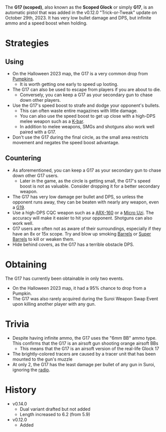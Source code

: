 <Event />

The **G17 (scoped)**, also known as the **Scoped Glock** or simply **G17**, is an automatic pistol that was added in the v0.12.0 "Trick-or-Tweak" update on October 29th, 2023. It has very low bullet damage and DPS, but infinite ammo and a speed boost when holding.

# Strategies

## Using

- On the Halloween 2023 map, the G17 is a very common drop from [Pumpkins](/obstacles/pumpkin).
  - It is worth getting one early to speed up looting.
- The G17 can also be used to escape from players if you are about to die.
  - Conversely, you can keep a G17 as your secondary gun to chase down other players.
- Use the G17's speed boost to strafe and dodge your opponent's bullets.
  - This can often waste entire magazines with little damage.
  - You can also use the speed boost to get up close with a high-DPS melee weapon such as a [K-bar](/weapons/melee/kbar).
  - In addition to melee weapons, SMGs and shotguns also work well paired with a G17.
- Don't use the G17 during the final circle, as the small area restricts movement and negates the speed boost advantage.

## Countering

- As aforementioned, you can keep a G17 as your secondary gun to chase down other G17 users.
  - Later in the game, as the circle is getting small, the G17's speed boost is not as valuable. Consider dropping it for a better secondary weapon.
- The G17 has very low damage per bullet and DPS, so unless the opponent runs away, they can be beaten with nearly any weapon, even a [G19](/weapons/guns/g19).
- Use a high-DPS CQC weapon such as a [ARX-160](/weapons/guns/arx160) or a [Micro Uzi](/weapons/guns/micro_uzi). The accuracy will make it easier to hit your opponent. Shotguns can also work well.
- G17 users are often not as aware of their surroundings, especially if they have an 8x or 15x scope. Try and blow up smoking [Barrels](/obstacles/barrel) or [Super Barrels](/obstacles/super_barrel) to kill or weaken them.
- Hide behind covers, as the G17 has a terrible obstacle DPS.

# Obtaining

The G17 has currently been obtainable in only two events.

- On the Halloween 2023 map, it had a 95% chance to drop from a Pumpkin.
- The G17 was also rarely acquired during the Suroi Weapon Swap Event upon killing another player with any gun.

# Trivia

- Despite having infinite ammo, the G17 uses the "6mm BB" ammo type. This confirms that the G17 is an airsoft gun shooting orange airsoft BBs
  - This means that the G17 is an airsoft version of the real-life Glock 17
- The brightly-colored tracers are caused by a tracer unit that has been mounted to the gun's muzzle
- At only 2, the G17 has the least damage per bullet of any gun in Suroi, ignoring the [radio](/weapons/guns/radio).

# History

- v0.14.0
  - Dual variant drafted but not added
  - Length increased to 6.2 (from 5.9)
- v0.12.0
  - Added
